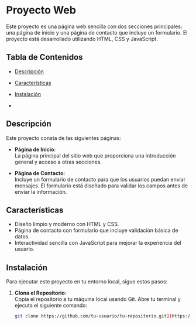 # Proyecto Web

Este proyecto es una página web sencilla con dos secciones principales: una página de inicio y una página de contacto que incluye un formulario. El proyecto está desarrollado utilizando HTML, CSS y JavaScript.

## Tabla de Contenidos

- [Descripción](#descripción)
- [Características](#características)
- [Instalación](#instalación)

- 
## Descripción

Este proyecto consta de las siguientes páginas:

- **Página de Inicio**:  
  La página principal del sitio web que proporciona una introducción general y acceso a otras secciones.

- **Página de Contacto**:  
  Incluye un formulario de contacto para que los usuarios puedan enviar mensajes. El formulario está diseñado para validar los campos antes de enviar la información.

## Características

- Diseño limpio y moderno con HTML y CSS.
- Página de contacto con formulario que incluye validación básica de datos.
- Interactividad sencilla con JavaScript para mejorar la experiencia del usuario.

## Instalación

Para ejecutar este proyecto en tu entorno local, sigue estos pasos:

1. **Clona el Repositorio**:  
   Copia el repositorio a tu máquina local usando Git. Abre tu terminal y ejecuta el siguiente comando:

   ```bash
   git clone https://github.com/tu-usuario/tu-repositorio.git](https://github.com/abde7h/Project-1Iron.git
   

